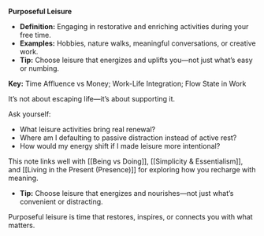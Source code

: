 **Purposeful Leisure**

- **Definition:** Engaging in restorative and enriching activities during your free time.
- **Examples:** Hobbies, nature walks, meaningful conversations, or creative work.
- **Tip:** Choose leisure that energizes and uplifts you—not just what’s easy or numbing.

**Key:** Time Affluence vs Money; Work-Life Integration; Flow State in Work


It’s not about escaping life—it’s about supporting it.

Ask yourself:
- What leisure activities bring real renewal?
- Where am I defaulting to passive distraction instead of active rest?
- How would my energy shift if I made leisure more intentional?

This note links well with [[Being vs Doing]], [[Simplicity & Essentialism]], and [[Living in the Present (Presence)]] for exploring how you recharge with meaning.

- **Tip:** Choose leisure that energizes and nourishes—not just what’s convenient or distracting.


Purposeful leisure is time that restores, inspires, or connects you with what matters.
